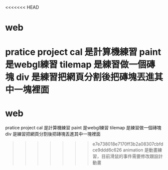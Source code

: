 <<<<<<< HEAD
# web
  pratice project
  cal 是計算機練習
  paint 是webgl練習
  tilemap 是練習做一個磚塊
  div 是練習把網頁分割後把磚塊丟進其中一塊裡面
=======
# web
  pratice project
  cal 是計算機練習
  paint 是webgl練習
  tilemap 是練習做一個磚塊
  div 是練習把網頁分割後把磚塊丟進其中一塊裡面
>>>>>>> e7e738018e7170ff3b2a08307cbfdce9ddd6c626
  animation 是動畫練習，目前滑鼠的事件需要修改跟設計動畫